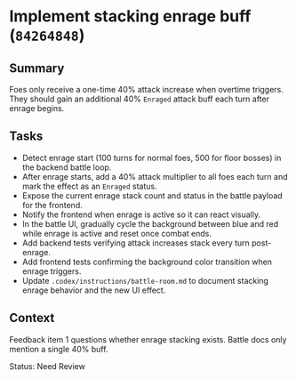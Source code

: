 # Implement stacking enrage buff (`84264848`)

## Summary
Foes only receive a one-time 40% attack increase when overtime triggers. They should gain an additional 40% `Enraged` attack buff each turn after enrage begins.

## Tasks
- Detect enrage start (100 turns for normal foes, 500 for floor bosses) in the backend battle loop.
- After enrage starts, add a 40% attack multiplier to all foes each turn and mark the effect as an `Enraged` status.
- Expose the current enrage stack count and status in the battle payload for the frontend.
- Notify the frontend when enrage is active so it can react visually.
- In the battle UI, gradually cycle the background between blue and red while enrage is active and reset once combat ends.
- Add backend tests verifying attack increases stack every turn post-enrage.
- Add frontend tests confirming the background color transition when enrage triggers.
- Update `.codex/instructions/battle-room.md` to document stacking enrage behavior and the new UI effect.

## Context
Feedback item 1 questions whether enrage stacking exists. Battle docs only mention a single 40% buff.

Status: Need Review
